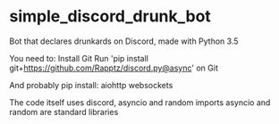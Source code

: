 # simple_discord_drunk_bot
Bot that declares drunkards on Discord, made with Python 3.5

You need to:
Install Git
Run 'pip install git+https://github.com/Rapptz/discord.py@async' on Git

And probably pip install:
aiohttp
websockets

The code itself uses discord, asyncio and random imports
asyncio and random are standard libraries
